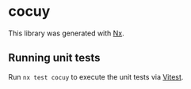 # cocuy

This library was generated with [Nx](https://nx.dev).

## Running unit tests

Run `nx test cocuy` to execute the unit tests via [Vitest](https://vitest.dev/).
